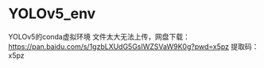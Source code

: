 # YOLOv5_env
YOLOv5的conda虚拟环境
文件太大无法上传，网盘下载：https://pan.baidu.com/s/1gzbLXUdG5GsIWZSVaW9K0g?pwd=x5pz 提取码：x5pz
